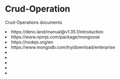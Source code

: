 # Crud-Operation
Crud-Operations documents
<li>https://deno.land/manual@v1.35.1/introduction</li>
<li>https://www.npmjs.com/package/mongoose</li>
<li>https://nodejs.org/en</li>
<li>https://www.mongodb.com/try/download/enterprise</li>
<li></li>
<li></li>
<li></li>
<li></li>
<li></li>
